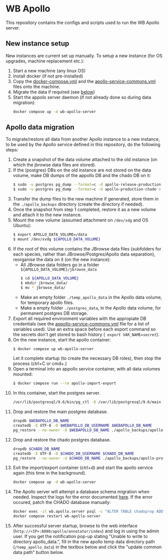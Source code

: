 # WB Apollo
This repository contains the configs and scripts used to run the WB Apollo server.

## New instance setup
New instances are current set up manually. To setup a new instance (for OS upgrades, machine replacement etc.):
 1. Start a new machine (any linux OS)
 2. Install docker (if not pre-installed)
 3. Copy the [docker-compose.yml](./docker-compose.yml) and the [apollo-service-commons.yml](./apollo-service-commons.yml) files onto the machine.
 4. Migrate the data if required (see [below](#apollo-data-migration))
 5. Start the appolo server daemon (if not already done so during data migration):
    ```bash
    docker compose up -d wb-apollo-server
    ```

## Apollo data migration
To migrate/restore all data from another Apollo instance to a new instance,
to be used by the Apollo service defined in this repository, do the following steps:

 1. Create a snapshot of the data volume attached to the old instance (on which the jbrowse data files are stored).
 2. If the (postgres) DBs on the old instance are not stored on the data volume, make DB dumps of the appollo DB and the chado DB on it:
    ```bash
    $ sudo -u postgres pg_dump --format=c -d apollo-release-production > apollo-release-production_dump.pg_dump
    $ sudo -u postgres pg_dump --format=c -d apollo-production-chado > apollo-production-chado_dump.pg_dump
    ```
 3. Transfer the dump files to the new machine if generated, store them in the `./apollo_backups` directory (create the directory if needed).
 4. Once the snapshot from step 1 completed, restore it as a new volume and attach it to the new instance.
 5. Mount the new volume (assumed attachment on `/dev/sdg` and OS Ubuntu):
    ```bash
    $ export APOLLO_DATA_VOLUME=/data
    $ mount /dev/xvdg ${APOLLO_DATA_VOLUME}
    ```
 6. If the root of this volume contains the JBrowse data files (subfolders for each species, rather than JBrowse/Postgres/Apollo data separation),
    reorganise the data on it (on the new instance):
     * All JBrowse data folders go in a folder `${APOLLO_DATA_VOLUME}/jbrowse_data`
       ```bash
       $ cd ${APOLLO_DATA_VOLUME}
       $ mkdir jbrowse_data/
       $ mv * jbrowse_data/
       ```
     * Make an empty folder `./temp_apollo_data` in the Apollo data volume, for temporary apollo files.
     * Make a empty folder `./postgres_data`, in the Apollo data volume, for permanent postgres DB storage.
 4. Export all required environment variables with the appropiate DB credentials
    (see the [appollo-service-commons.yml](./appollo-service-commons.yml) file for a list of variables used).
    Use an extra space before each export command so the secrets don't get stored to bash history (` export VAR_NAME=secret`).
 5. On the new instance, start the apollo container:
    ```bash
    $ docker compose up wb-apollo-server
    ```
    Let it complete startup (to create the necessary DB roles), then stop the process (ctrl+C or cmd+.)
 6. Open a terminal into an appollo service container, with all data volumes mounted:
    ```bash
    $ docker compose run --rm apollo-import-export
    ```
 7. In this container, start the postgres server.
    ```bash
    /usr/lib/postgresql/9.6/bin/pg_ctl -D /var/lib/postgresql/9.6/main -w start
    ```
 8. Drop and restore the main postgres database.
    ```bash
    dropdb $WEBAPOLLO_DB_NAME
    createdb -E UTF-8 -O $WEBAPOLLO_DB_USERNAME $WEBAPOLLO_DB_NAME
    pg_restore --no-owner -d $WEBAPOLLO_DB_NAME ./apollo_backups/apollo-release-production.pg_dump
    ```
 9. Drop and restore the chado postgres database.
    ```bash
    dropdb $CHADO_DB_NAME
    createdb -E UTF-8 -O $CHADO_DB_USERNAME $CHADO_DB_NAME
    pg_restore --no-owner -d $CHADO_DB_NAME ./apollo_backups/apollo-production-chado.pg_dump
    ```
10. Exit the import/export container (ctrl+d) and start the apollo service again
    (this time in the background).
    ```bash
    docker compose up -d wb-apollo-server
    ```
11. The Apollo server will attempt a database schema migration when needed.
    Inspect the logs for the error documented [here](https://github.com/GMOD/Apollo/issues/2522).
    If the error occured, patch the CHADO database manually:
    ```bash
    docker exec -it wb.apollo.server psql -c "ALTER TABLE chadoprop ADD COLUMN cvterm_id int8 not null DEFAULT 1"
    docker compose restart wb-apollo-server
    ```
12. After successful server startup, browse to the web interface (`http://<IP>:8080/apollo/annotator/index`) and log in using the admin user.
    If you get the notification pop-up stating "Unable to write to directory apollo_data.",
    fill in the new apollo temp data directory path (`/temp_apollo_data`) in the textbox below
    and click the "update common data path" button below.
